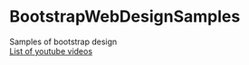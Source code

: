 # BootstrapWebDesignSamples
Samples of bootstrap design
</br>
<a href="https://www.youtube.com/embed/videoseries?list=PL41lfR-6DnOovY0t3nBg8Zb6aqm_H70mR" target="_blank">List of youtube videos</a>

